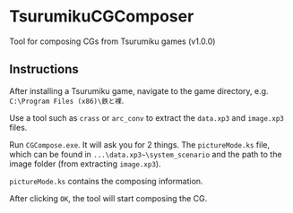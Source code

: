 # TsurumikuCGComposer
Tool for composing CGs from Tsurumiku games (v1.0.0)
## Instructions
After installing a Tsurumiku game, navigate to the game directory, e.g. `C:\Program Files (x86)\鉄と裸`.

Use a tool such as `crass` or `arc_conv` to extract the `data.xp3` and `image.xp3` files.

Run `CGCompose.exe`. It will ask you for 2 things.
The `pictureMode.ks` file, which can be found in `...\data.xp3~\system_scenario` and the path to the image folder (from extracting `image.xp3`).

`pictureMode.ks` contains the composing information.

After clicking `OK`, the tool will start composing the CG.
